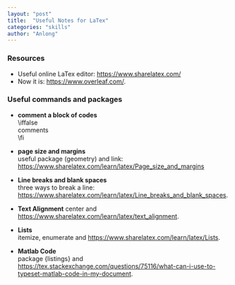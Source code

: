```yaml
---
layout: "post"
title:  "Useful Notes for LaTex"
categories: "skills"
author: "Anlong"
---
```

### Resources
- Useful online LaTex editor: https://www.sharelatex.com/
- Now it is: https://www.overleaf.com/.

### Useful commands and packages
- **comment a block of codes**\
\iffalse  
comments  
\fi  

- **page size and margins**\
useful package (geometry) and link: https://www.sharelatex.com/learn/latex/Page_size_and_margins

- **Line breaks and blank spaces**\
three ways to break a line: https://www.sharelatex.com/learn/latex/Line_breaks_and_blank_spaces.

- **Text Alignment**
center and https://www.sharelatex.com/learn/latex/text_alignment.

- **Lists**\
itemize, enumerate and https://www.sharelatex.com/learn/latex/Lists.

- **Matlab Code**\
package {listings} and https://tex.stackexchange.com/questions/75116/what-can-i-use-to-typeset-matlab-code-in-my-document.

